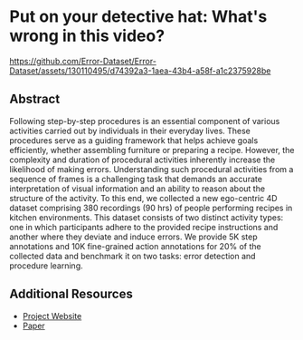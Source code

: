 # Put on your detective hat: What's wrong in this video?

https://github.com/Error-Dataset/Error-Dataset/assets/130110495/d74392a3-1aea-43b4-a58f-a1c2375928be


## Abstract
Following step-by-step procedures is an essential component of various activities carried out by individuals in their everyday lives. 
These procedures serve as a guiding framework that helps achieve goals efficiently, whether assembling furniture or preparing a recipe. 
However, the complexity and duration of procedural activities inherently increase the likelihood of making errors. 
Understanding such procedural activities from a sequence of frames is a challenging task that demands an accurate interpretation of visual information and an ability to reason about the structure of the activity. 
To this end, we collected a new ego-centric 4D dataset comprising 380 recordings (90 hrs) of people performing recipes in kitchen environments. 
This dataset consists of two distinct activity types: one in which participants adhere to the provided recipe instructions and another where they deviate and induce errors. 
We provide 5K step annotations and 10K fine-grained action annotations for 20% of the collected data and benchmark it on two tasks: error detection and procedure learning.

## Additional Resources

- [Project Website](https://error-dataset.github.io/ErrorDataset/index.html) 
- [Paper](https://utdallas.app.box.com/folder/216041407626?s=840gpo2es7k2autkb4nqvzkzaikmd2ic) 

<!---
## Citation
If the paper is published and has a bibtex citation, include it here.
-->
